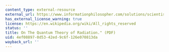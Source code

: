 ```yaml
---
content_type: external-resource
external_url: https://www.informationphilosopher.com/solutions/scientists/einstein/1917_Radiation.pdf
has_external_license_warning: true
license: https://en.wikipedia.org/wiki/All_rights_reserved
status: ''
title: On The Quantum Theory of Radiation." (PDF)
uid: 4ef08897-0d53-42ed-9c6f-126e070813da
wayback_url: ''
---
```


